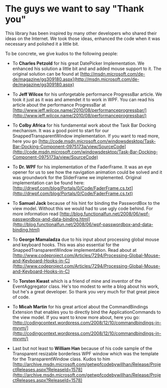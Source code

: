# The guys we want to say "Thank you"

This library has been inspired by many other developers who shared their ideas on the Internet. We took those ideas, enhanced the code when it was necessary and polished it a little bit.

To be concrete, we give kudos to the following people:

* To **Charles Petzold** for his great DatePicker Implementation. We enhanced his solution a little bit and and added mouse support to it. The original solution can be found at [http://msdn.microsoft.com/de-de/magazine/gg309180.aspx](http://msdn.microsoft.com/de-de/magazine/gg309180.aspx)

* To **Jeff Wilcox** for his unforgetable performance ProgressBar article. We took it just as it was and amendet it to work in WPF. You can read his article about the performance ProgressBar at [http://www.jeff.wilcox.name/2010/08/performanceprogressbar/](http://www.jeff.wilcox.name/2010/08/performanceprogressbar/)

* To **Colby Africa** for his fundamental work about the Task Bar Docking mechanism. It was a good point to start for our SnappedTransparentWindow implementation. If you want to read more, here you go [http://code.msdn.microsoft.com/windowsdesktop/Task-Bar-Docking-Component-0975173a/view/SourceCode](http://code.msdn.microsoft.com/windowsdesktop/Task-Bar-Docking-Component-0975173a/view/SourceCode)

* To **Dr. WPF** for his implementation of the FaderFrame. It was an eye opener for us to see how the navigation animation could be solved and it was groundwork for the SliderFrame we implemented. Original implementation can be found here: [http://drwpf.com/blog/Portals/0/Code/FaderFrame.cs.txt](http://drwpf.com/blog/Portals/0/Code/FaderFrame.cs.txt)

* To **Samuel Jack** because of his hint for binding the PasswordBox to the view model. Without this we would had to use ugly code behind. For more information read [http://blog.functionalfun.net/2008/06/wpf-passwordbox-and-data-binding.html](http://blog.functionalfun.net/2008/06/wpf-passwordbox-and-data-binding.html)

* To **George Mamaladza** due to his input about processing global mouse and keyboard hooks. This was also essential for the SnappedTransparentWindow implementation. Read about at [http://www.codeproject.com/Articles/7294/Processing-Global-Mouse-and-Keyboard-Hooks-in-C](http://www.codeproject.com/Articles/7294/Processing-Global-Mouse-and-Keyboard-Hooks-in-C)

* To **Torsten Kwast** which is a friend of mine and inventor of the EventAggregator class. He's too modest to write a blog about his work, but he's a great developer. So thank you very much for that great piece of code.

* To **Micah Martin** for his great articel about the CommandBindings Extension that enables you to directly bind the ApplicationCommands to the view model. If you want to know more about, here you go: [http://codingcontext.wordpress.com/2008/12/10/commandbindings-in-mvvm/](http://codingcontext.wordpress.com/2008/12/10/commandbindings-in-mvvm/)

* Last but not least to **William Han** because of his code sample of the Transparent resizable borderless WPF window which was the template for the TransparentWindow class. Kudos to him [http://archive.msdn.microsoft.com/getwpfcodebywillhan/Release/ProjectReleases.aspx?ReleaseId=1578](http://archive.msdn.microsoft.com/getwpfcodebywillhan/Release/ProjectReleases.aspx?ReleaseId=1578)
